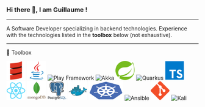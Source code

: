 ### Hi there 👋, I am Guillaume !

---

A Software Developer specializing in backend technologies. Experience with the technologies listed in the **toolbox** below (not exhaustive).

---

🧰 Toolbox

<img src="https://raw.githubusercontent.com/devicons/devicon/master/icons/scala/scala-original.svg" alt="Scala" width="50" height="50"/> <img src="https://raw.githubusercontent.com/devicons/devicon/master/icons/java/java-original.svg" alt="Java" width="50" height="50"/> 
<img src="https://www.playframework.com/assets/images/logos/9382fa0d736c5e7f01d0b7c2726a924d-play_full_color.svg" alt="Play Framework" width="50" height="50"/> 
<img src="https://akka.io/resources/images/akka_full_color.svg" alt="Akka" width="50" height="50"/> 
<img src="https://raw.githubusercontent.com/devicons/devicon/master/icons/spring/spring-original.svg" alt="Spring" width="50" height="50"/> 
<img src="https://design.jboss.org/quarkus/logo/final/SVG/quarkus_icon_rgb_default.svg" alt="Quarkus" width="50" height="50"/>
<img src="https://raw.githubusercontent.com/devicons/devicon/master/icons/typescript/typescript-original.svg" alt="Typescript" width="50" height="50"/>
<img src="https://raw.githubusercontent.com/devicons/devicon/master/icons/react/react-original.svg" alt="React" width="50" height="50"/>
<img src="https://github.com/devicons/devicon/blob/master/icons/mongodb/mongodb-original-wordmark.svg" alt="MongoDB" width="50" height="50"/>
<img src="https://github.com/devicons/devicon/blob/master/icons/postgresql/postgresql-original-wordmark.svg" alt="PostgreSQL" width="50" height="50"/>
<img src="https://raw.githubusercontent.com/devicons/devicon/master/icons/docker/docker-original.svg" alt="Docker" width="50" height="50"/> 
<img src="https://raw.githubusercontent.com/devicons/devicon/master/icons/kubernetes/kubernetes-plain.svg" alt="k8s" width="90" height="50"/> 
<img src="https://upload.wikimedia.org/wikipedia/commons/2/24/Ansible_logo.svg" alt="Ansible" width="60" height="60"/>
<img src="https://github.com/devicons/devicon/blob/master/icons/git/git-original.svg" alt="Git" width="50" height="50"/>
<img src="https://seeklogo.com/images/K/kali-linux-logo-0EB0B3A81B-seeklogo.com.png" alt="Kali" width="50" height="50"/>


<!--
**ggarvanese/ggarvanese** is a ✨ _special_ ✨ repository because its `README.md` (this file) appears on your GitHub profile.

Here are some ideas to get you started:

- 🔭 I’m currently working on ...
- 🌱 I’m currently learning ...
- 👯 I’m looking to collaborate on ...
- 🤔 I’m looking for help with ...
- 💬 Ask me about ...
- 📫 How to reach me: ...
- 😄 Pronouns: ...
- ⚡ Fun fact: ...
-->

